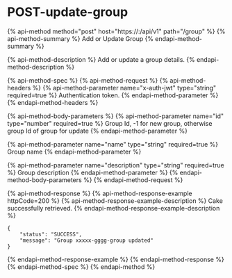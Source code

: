 # POST-update-group

{% api-method method="post" host="https://<host>:<port>/api/v1" path="/group" %}
{% api-method-summary %}
Add or Update Group
{% endapi-method-summary %}

{% api-method-description %}
Add or update a group details.
{% endapi-method-description %}

{% api-method-spec %}
{% api-method-request %}
{% api-method-headers %}
{% api-method-parameter name="x-auth-jwt" type="string" required=true %}
Authentication token.
{% endapi-method-parameter %}
{% endapi-method-headers %}

{% api-method-body-parameters %}
{% api-method-parameter name="id" type="number" required=true %}
Group Id, -1 for new group, otherwise group Id of group for update
{% endapi-method-parameter %}

{% api-method-parameter name="name" type="string" required=true %}
Group name
{% endapi-method-parameter %}

{% api-method-parameter name="description" type="string" required=true %}
Group description
{% endapi-method-parameter %}
{% endapi-method-body-parameters %}
{% endapi-method-request %}

{% api-method-response %}
{% api-method-response-example httpCode=200 %}
{% api-method-response-example-description %}
Cake successfully retrieved.
{% endapi-method-response-example-description %}

```
{
    "status": "SUCCESS",
    "message": "Group xxxxx-gggg-group updated"
}
```
{% endapi-method-response-example %}
{% endapi-method-response %}
{% endapi-method-spec %}
{% endapi-method %}



